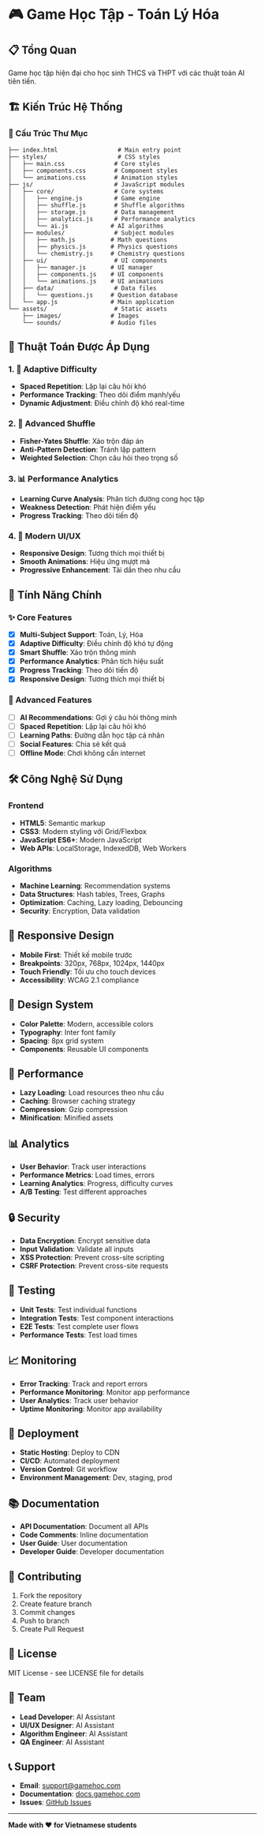 # 🎮 Game Học Tập - Toán Lý Hóa

## 📋 Tổng Quan
Game học tập hiện đại cho học sinh THCS và THPT với các thuật toán AI tiên tiến.

## 🏗️ Kiến Trúc Hệ Thống

### 📁 Cấu Trúc Thư Mục
```
├── index.html                 # Main entry point
├── styles/                    # CSS styles
│   ├── main.css              # Core styles
│   ├── components.css        # Component styles
│   └── animations.css        # Animation styles
├── js/                       # JavaScript modules
│   ├── core/                 # Core systems
│   │   ├── engine.js         # Game engine
│   │   ├── shuffle.js        # Shuffle algorithms
│   │   ├── storage.js        # Data management
│   │   ├── analytics.js      # Performance analytics
│   │   └── ai.js            # AI algorithms
│   ├── modules/              # Subject modules
│   │   ├── math.js          # Math questions
│   │   ├── physics.js       # Physics questions
│   │   └── chemistry.js     # Chemistry questions
│   ├── ui/                   # UI components
│   │   ├── manager.js       # UI manager
│   │   ├── components.js    # UI components
│   │   └── animations.js    # UI animations
│   ├── data/                 # Data files
│   │   └── questions.js     # Question database
│   └── app.js               # Main application
└── assets/                   # Static assets
    ├── images/              # Images
    └── sounds/              # Audio files
```

## 🧠 Thuật Toán Được Áp Dụng

### 1. 🎯 Adaptive Difficulty
- **Spaced Repetition**: Lặp lại câu hỏi khó
- **Performance Tracking**: Theo dõi điểm mạnh/yếu
- **Dynamic Adjustment**: Điều chỉnh độ khó real-time

### 2. 🔀 Advanced Shuffle
- **Fisher-Yates Shuffle**: Xáo trộn đáp án
- **Anti-Pattern Detection**: Tránh lặp pattern
- **Weighted Selection**: Chọn câu hỏi theo trọng số

### 3. 📊 Performance Analytics
- **Learning Curve Analysis**: Phân tích đường cong học tập
- **Weakness Detection**: Phát hiện điểm yếu
- **Progress Tracking**: Theo dõi tiến độ

### 4. 🎨 Modern UI/UX
- **Responsive Design**: Tương thích mọi thiết bị
- **Smooth Animations**: Hiệu ứng mượt mà
- **Progressive Enhancement**: Tải dần theo nhu cầu

## 🚀 Tính Năng Chính

### ✨ Core Features
- [x] **Multi-Subject Support**: Toán, Lý, Hóa
- [x] **Adaptive Difficulty**: Điều chỉnh độ khó tự động
- [x] **Smart Shuffle**: Xáo trộn thông minh
- [x] **Performance Analytics**: Phân tích hiệu suất
- [x] **Progress Tracking**: Theo dõi tiến độ
- [x] **Responsive Design**: Tương thích mọi thiết bị

### 🎯 Advanced Features
- [ ] **AI Recommendations**: Gợi ý câu hỏi thông minh
- [ ] **Spaced Repetition**: Lặp lại câu hỏi khó
- [ ] **Learning Paths**: Đường dẫn học tập cá nhân
- [ ] **Social Features**: Chia sẻ kết quả
- [ ] **Offline Mode**: Chơi không cần internet

## 🛠️ Công Nghệ Sử Dụng

### Frontend
- **HTML5**: Semantic markup
- **CSS3**: Modern styling với Grid/Flexbox
- **JavaScript ES6+**: Modern JavaScript
- **Web APIs**: LocalStorage, IndexedDB, Web Workers

### Algorithms
- **Machine Learning**: Recommendation systems
- **Data Structures**: Hash tables, Trees, Graphs
- **Optimization**: Caching, Lazy loading, Debouncing
- **Security**: Encryption, Data validation

## 📱 Responsive Design
- **Mobile First**: Thiết kế mobile trước
- **Breakpoints**: 320px, 768px, 1024px, 1440px
- **Touch Friendly**: Tối ưu cho touch devices
- **Accessibility**: WCAG 2.1 compliance

## 🎨 Design System
- **Color Palette**: Modern, accessible colors
- **Typography**: Inter font family
- **Spacing**: 8px grid system
- **Components**: Reusable UI components

## 🚀 Performance
- **Lazy Loading**: Load resources theo nhu cầu
- **Caching**: Browser caching strategy
- **Compression**: Gzip compression
- **Minification**: Minified assets

## 📊 Analytics
- **User Behavior**: Track user interactions
- **Performance Metrics**: Load times, errors
- **Learning Analytics**: Progress, difficulty curves
- **A/B Testing**: Test different approaches

## 🔒 Security
- **Data Encryption**: Encrypt sensitive data
- **Input Validation**: Validate all inputs
- **XSS Protection**: Prevent cross-site scripting
- **CSRF Protection**: Prevent cross-site requests

## 🧪 Testing
- **Unit Tests**: Test individual functions
- **Integration Tests**: Test component interactions
- **E2E Tests**: Test complete user flows
- **Performance Tests**: Test load times

## 📈 Monitoring
- **Error Tracking**: Track and report errors
- **Performance Monitoring**: Monitor app performance
- **User Analytics**: Track user behavior
- **Uptime Monitoring**: Monitor app availability

## 🚀 Deployment
- **Static Hosting**: Deploy to CDN
- **CI/CD**: Automated deployment
- **Version Control**: Git workflow
- **Environment Management**: Dev, staging, prod

## 📚 Documentation
- **API Documentation**: Document all APIs
- **Code Comments**: Inline documentation
- **User Guide**: User documentation
- **Developer Guide**: Developer documentation

## 🤝 Contributing
1. Fork the repository
2. Create feature branch
3. Commit changes
4. Push to branch
5. Create Pull Request

## 📄 License
MIT License - see LICENSE file for details

## 👥 Team
- **Lead Developer**: AI Assistant
- **UI/UX Designer**: AI Assistant
- **Algorithm Engineer**: AI Assistant
- **QA Engineer**: AI Assistant

## 📞 Support
- **Email**: support@gamehoc.com
- **Documentation**: [docs.gamehoc.com](https://docs.gamehoc.com)
- **Issues**: [GitHub Issues](https://github.com/gamehoc/issues)

---

**Made with ❤️ for Vietnamese students**